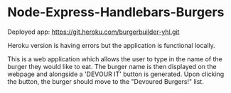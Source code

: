 # Node-Express-Handlebars-Burgers

Deployed app: https://git.heroku.com/burgerbuilder-yhl.git

Heroku version is having errors but the application is functional locally.

This is a web application which allows the user to type in the name of the burger they would like to eat. 
The burger name is then displayed on the webpage and alongside a 'DEVOUR IT' button is generated. 
Upon clicking the button, the burger should move to the "Devoured Burgers!" list.
